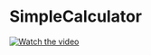 # SimpleCalculator

[![Watch the video](https://i.imgur.com/vKb2F1B.png)](https://youtu.be/FxyBsjC7pfA)
